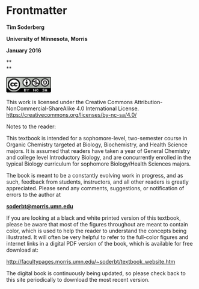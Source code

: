 # Frontmatter
**Tim Soderberg**

**University of Minnesota, Morris**

**January 2016**

**  
**

<img src="media/image1.png" style="width:1.24444in;height:0.43077in"
alt="ttps://licensebuttons.net/l/by-nc-sa/3.0/88x31.png" />

This work is licensed under the Creative Commons
Attribution-NonCommercial-ShareAlike 4.0 International License.
https://creativecommons.org/licenses/by-nc-sa/4.0/

<span id="_Toc80709006" class="anchor"></span>Notes to the reader:

This textbook is intended for a sophomore-level, two-semester course in
Organic Chemistry targeted at Biology, Biochemistry, and Health Science
majors. It is assumed that readers have taken a year of General
Chemistry and college level Introductory Biology, and are concurrently
enrolled in the typical Biology curriculum for sophomore Biology/Health
Sciences majors.

The book is meant to be a constantly evolving work in progress, and as
such, feedback from students, instructors, and all other readers is
greatly appreciated. Please send any comments, suggestions, or
notification of errors to the author at

**soderbt@morris.umn.edu**

If you are looking at a black and white printed version of this
textbook, please be aware that most of the figures throughout are meant
to contain color, which is used to help the reader to understand the
concepts being illustrated. It will often be very helpful to refer to
the full-color figures and internet links in a digital PDF version of
the book, which is available for free download at:

<http://facultypages.morris.umn.edu/~soderbt/textbook_website.htm>

The digital book is continuously being updated, so please check back to
this site periodically to download the most recent version.


